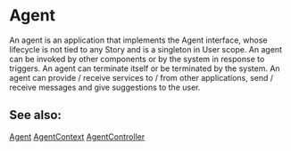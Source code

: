 Agent
=====

An agent is an application that implements the Agent interface, whose lifecycle
is not tied to any Story and is a singleton in User scope. An agent can be
invoked by other components or by the system in response to triggers. An agent
can terminate itself or be terminated by the system. An agent can provide /
receive services to / from other applications, send / receive messages and give
suggestions to the user.

## See also:
[Agent](../services/agent/agent.fidl)
[AgentContext](../services/agent/agent_context.fidl)
[AgentController](../services/agent/agent_controller/agent_controller.fidl)
